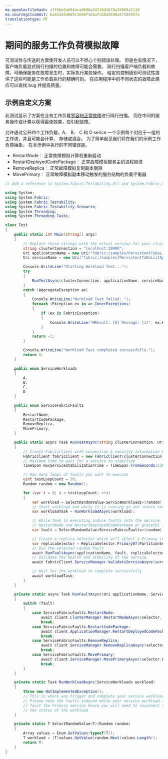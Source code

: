 ```yaml
---
ms.openlocfilehash: aff6be0a604acad0d6a24118d1678a7d969a1110
ms.sourcegitcommit: bab1265d669c3e6871daa7cb8a5640a47104947a
translationtype: MT
---
```

<properties
   pageTitle="自定义测试方案"
   description="如何加强您的服务针对 Graceful/Ungraceful 故障"
   services="service-fabric"
   documentationCenter=".net"
   authors="anmolah"
   manager="timlt"
   editor=""/>

<tags
   ms.service="service-fabric"
   ms.devlang="dotnet"
   ms.topic="article"
   ms.tgt_pltfrm="NA"
   ms.workload="NA"
   ms.date="08/05/2015"
   ms.author="anmola"/>

# 期间的服务工作负荷模拟故障

可测试性与传送的方案使开发人员可以不担心个别错误处理。 但是也有情况下，客户端负载显式隔行扫描的位置和故障可能会需要。 隔行扫描客户端负载和故障，可确保服务在故障发生时，实际执行某些操作。 给定的控制级别可测试性提供了这些可能是工作负载执行的精确时刻。 在应用程序中的不同状态的故障此感应可以查找 bug 并提高质量。

## 示例自定义方案
此测试显示了方案在业务工作负载[宽容和正常故障](service-fabric-testability-actions.md#graceful-vs-ungraceful-fault-actions)进行隔行扫描。 而在中间的服务操作或计算以获得最佳效果，应引起故障。

允许通过公开四个工作负载，A、 B、 C 和 D serice 一个示例每个对应于一组的工作流，并且可能会计算、 存储或混合。 为了简单起见我们将在我们的示例工作负荷抽象。 在本示例中执行的不同错误是。
  + RestartNode︰ 正常故障模拟计算机重新启动
  + RestartDeployedCodePackage︰ 正常故障模拟服务主机进程崩溃
  + RemoveReplica︰ 正常故障模拟复制副本删除
  + MovePrimary︰ 正常故障模拟副本移动触发的服务结构的负载平衡器

```csharp
// Add a reference to System.Fabric.Testability.dll and System.Fabric.dll.

using System;
using System.Fabric;
using System.Fabric.Testability;
using System.Fabric.Testability.Scenario;
using System.Threading;
using System.Threading.Tasks;

class Test
{
    public static int Main(string[] args)
    {
        // Replace these strings with the actual version for your cluster and appliction.
        string clusterConnection = "localhost:19000";
        Uri applicationName = new Uri("fabric:/samples/PersistentToDoListApp");
        Uri serviceName = new Uri("fabric:/samples/PersistentToDoListApp/PersistentToDoListService");

        Console.WriteLine("Starting Workload Test...");
        try
        {
            RunTestAsync(clusterConnection, applicationName, serviceName).Wait();
        }
        catch (AggregateException ae)
        {
            Console.WriteLine("Workload Test failed: ");
            foreach (Exception ex in ae.InnerExceptions)
            {
                if (ex is FabricException)
                {
                    Console.WriteLine("HResult: {0} Message: {1}", ex.HResult, ex.Message);
                }
            }
            return -1;
        }

        Console.WriteLine("Workload Test completed successfully.");
        return 0;
    }

    public enum ServiceWorkloads
    {
        A,
        B,
        C,
        D
    }

    public enum ServiceFabricFaults
    {
        RestartNode,
        RestartCodePackage,
        RemoveReplica,
        MovePrimary,
    }

    public static async Task RunTestAsync(string clusterConnection, Uri applicationName, Uri serviceName)
    {
        // Create FabricClient with connection & security information here.
        FabricClient fabricClient = new FabricClient(clusterConnection);
        // Maximum time to wait for a service to stabilize
        TimeSpan maxServiceStabilizationTime = TimeSpan.FromSeconds(120);

        // How many loops of faults you want to execute
        uint testLoopCount = 20;
        Random random = new Random();

        for (var i = 0; i < testLoopCount; ++i)
        {
            var workload = SelectRandomValue<ServiceWorkloads>(random);
            // Start workload and while it is running go and induce some fault
            var workloadTask = RunWorkloadAsync(workload);

            // While task is executing induce faults into the service. It can be ungraceful faults like
            // RestartNode and RestartDeployedCodePackage or graceful faults like RemoveReplica or MovePrimary
            var fault = SelectRandomValue<ServiceFabricFaults>(random);

            // Create a replica selector which will select a Primary replica from the given service to test
            var replicaSelector = ReplicaSelector.PrimaryOf(PartitionSelector.RandomOf(serviceName));
            // Run the selected random fault
            await RunFaultAsync(applicationName, fault, replicaSelector, fabricClient);
            // Validate the health and stability of the service.
            await fabricClient.ServiceManager.ValidateServiceAsync(serviceName, maxServiceStabilizationTime);

            // Wait for the workload to complete successfully
            await workloadTask;
        }
    }

    private static async Task RunFaultAsync(Uri applicationName, ServiceFabricFaults fault, ReplicaSelector selector, FabricClient client)
    {
        switch (fault)
        {
            case ServiceFabricFaults.RestartNode:
                await client.ClusterManager.RestartNodeAsync(selector, CompletionMode.Verify);
                break;
            case ServiceFabricFaults.RestartCodePackage:
                await client.ApplicationManager.RestartDeployedCodePackageAsync(applicationName, selector, CompletionMode.Verify);
                break;
            case ServiceFabricFaults.RemoveReplica:
                await client.ServiceManager.RemoveReplicaAsync(selector, CompletionMode.Verify, false);
                break;
            case ServiceFabricFaults.MovePrimary:
                await client.ServiceManager.MovePrimaryAsync(selector.PartitionSelector);
                break;
        }
    }

    private static Task RunWorkloadAsync(ServiceWorkloads workload)
    {
        throw new NotImplementedException();
        // This is where you trigger and complete your service workload
        // Please note the faults induced while your service workload is running will
        // fault the Primary service hence you will need to reconnect to complete or check
        // the status of the workload
    }

    private static T SelectRandomValue<T>(Random random)
    {
        Array values = Enum.GetValues(typeof(T));
        T workload = (T)values.GetValue(random.Next(values.Length));
        return T;
    }
}
```
 

